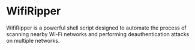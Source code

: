 # WifiRipper
WifiRipper is a powerful shell script designed to automate the process of scanning nearby Wi-Fi networks and performing deauthentication attacks on multiple networks.
